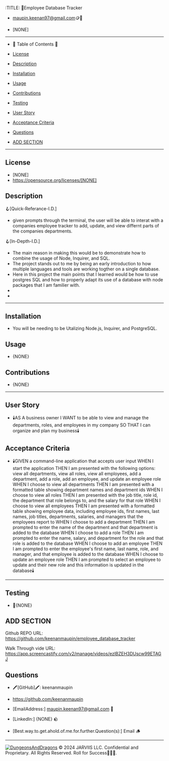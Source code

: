 
  :TITLE:
👑Employee Database Tracker 

- maupin.keenan97@gmail.com🪙💸

- [NONE]
-----------------------------------------------------------

- 🧭 Table of Contents 🧭 

- [License](#license)

- [Description](#description)

- [Installation](#installation)

- [Usage](#usage)

- [Contributions](#contributions)

- [Testing](#testing)

- [User Story](#user-story)

- [Acceptance Criteria](#acceptance-criteria)

- [Questions](#questions)

- [ADD SECTION](#add-section)

-------------------------------------------------------
## License
- [NONE]
- https://opensource.org/licenses/[NONE]

## Description

🪝[Quick-Referance-I.D.] 
- given prompts through the terminal, the user will be able to interat with a companies employee tracker to add, 
  update, and view differnt  parts of the companies departments.

🪝[In-Depth-I.D.] 
- The main reason in making this would be to demonstrate how to combine the usage of Node, Inquirer, and SQL.
- The project stands out to me by being an early introduction to how multiple languages and tools are working togther on a single database.
- Here in this project the main points that I learned would be how to use postgres SQL and how to properly adapt its use of a database with node packages that I am familier 
  with.
- 
- 

-------------------------------------------------------
## Installation 
- You will be needing to  be Utalizing  Node.js, Inquirer, and PostgreSQL.
## Usage
- {NONE}
## Contributions
- {NONE}
-------------------------------------------------------
## User Story
- 🕯️AS A business owner
I WANT to be able to view and manage the departments, roles, and employees in my company
SO THAT I can organize and plan my business🕯️

## Acceptance Criteria
- 🕯️GIVEN a command-line application that accepts user input
WHEN I start the application
THEN I am presented with the following options: view all departments, view all roles, view all employees, add a department, add a role, add an employee, and update an employee role
WHEN I choose to view all departments
THEN I am presented with a formatted table showing department names and department ids
WHEN I choose to view all roles
THEN I am presented with the job title, role id, the department that role belongs to, and the salary for that role
WHEN I choose to view all employees
THEN I am presented with a formatted table showing employee data, including employee ids, first names, last names, job titles, departments, salaries, and managers that the employees report to
WHEN I choose to add a department
THEN I am prompted to enter the name of the department and that department is added to the database
WHEN I choose to add a role
THEN I am prompted to enter the name, salary, and department for the role and that role is added to the database
WHEN I choose to add an employee
THEN I am prompted to enter the employee's first name, last name, role, and manager, and that employee is added to the database
WHEN I choose to update an employee role
THEN I am prompted to select an employee to update and their new role and this information is updated in the database🕯️
-------------------------------------------------------

## Testing
- 🧪{NONE}

## ADD SECTION 
Github REPO URL: https://github.com/keenanmaupin/employee_database_tracker

Walk Through vide URL: https://app.screencastify.com/v2/manage/videos/ezlBZEH3DUscw99ETAGJ

## Questions
- 🖍️[GitHub]🖍️: keenanmaupin
- https://github.com/keenanmaupin
- [EmailAddress:] maupin.keenan97@gmail.com 🍄
- [LinkedIn:] {NONE} 🪨

- [Best.way.to.get.ahold.of.me.for.further.Question(s):] Email 🪵

---

[![DungeonsAndDragons](https://cdn3.emoji.gg/emojis/2932-dungeonsanddragons.gif)](https://emoji.gg/emoji/2932-dungeonsanddragons)
© 2024 JARVIIS LLC. Confidential and Proprietary. All Rights Reserved. Roll for Success🧙🏾‍♂️.